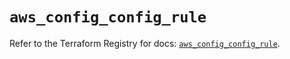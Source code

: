# `aws_config_config_rule`

Refer to the Terraform Registry for docs: [`aws_config_config_rule`](https://registry.terraform.io/providers/hashicorp/aws/5.82.1/docs/resources/config_config_rule).
